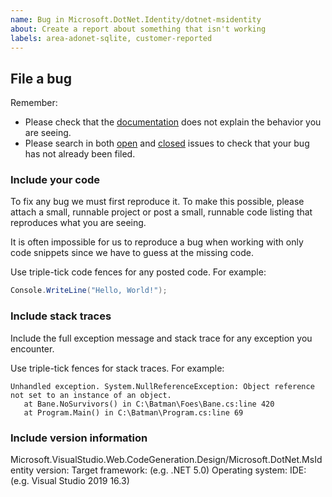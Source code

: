 ```yaml
---
name: Bug in Microsoft.DotNet.Identity/dotnet-msidentity
about: Create a report about something that isn't working
labels: area-adonet-sqlite, customer-reported
---
```


## File a bug

Remember:

* Please check that the [documentation](https://aka.ms/dotnet-msidentity) does not explain the behavior you are seeing.
* Please search in both [open](https://github.com/dotnet/scaffolding/issues) and [closed](https://github.com/dotnet/Scaffolding/issues?q=is%3Aissue+is%3Aclosed) issues to check that your bug has not already been filed.

### Include your code

To fix any bug we must first reproduce it. To make this possible, please attach a small, runnable project or post a small, runnable code listing that reproduces what you are seeing.

It is often impossible for us to reproduce a bug when working with only code snippets since we have to guess at the missing code.

Use triple-tick code fences for any posted code. For example:

```C#
Console.WriteLine("Hello, World!");
```

### Include stack traces

Include the full exception message and stack trace for any exception you encounter.

Use triple-tick fences for stack traces. For example:

```
Unhandled exception. System.NullReferenceException: Object reference not set to an instance of an object.
   at Bane.NoSurvivors() in C:\Batman\Foes\Bane.cs:line 420
   at Program.Main() in C:\Batman\Program.cs:line 69
```

### Include version information

Microsoft.VisualStudio.Web.CodeGeneration.Design/Microsoft.DotNet.MsIdentity version:
Target framework: (e.g. .NET 5.0)
Operating system:
IDE: (e.g. Visual Studio 2019 16.3)
